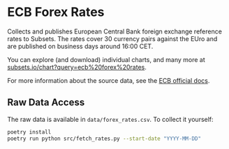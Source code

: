 # ECB Forex Rates

Collects and publishes European Central Bank foreign exchange reference rates to Subsets. The rates cover 30 currency pairs against the EUro and are published on business days around 16:00 CET.

You can explore (and download) individual charts, and many more at [subsets.io/chart?query=ecb%20forex%20rates](https://subsets.io/chart?query=ecb%20forex%20rates).

For more information about the source data, see the [ECB official docs](https://www.ecb.europa.eu/stats/policy_and_exchange_rates/euro_reference_exchange_rates/html/index.en.html).

## Raw Data Access
The raw data is available in `data/forex_rates.csv`. To collect it yourself:
```bash
poetry install
poetry run python src/fetch_rates.py --start-date "YYYY-MM-DD"
